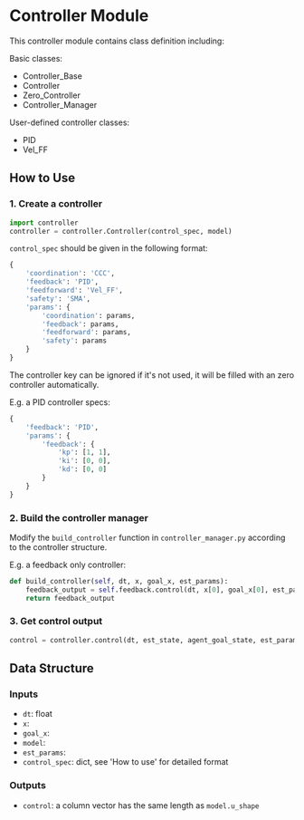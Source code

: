 # Controller Module

This controller module contains class definition including:

Basic classes:

- Controller_Base
- Controller
- Zero_Controller
- Controller_Manager

User-defined controller classes:

- PID
- Vel_FF

## How to Use

### 1. Create a controller

```python
import controller
controller = controller.Controller(control_spec, model)
```

`control_spec` should be given in the following format:

```python
{
    'coordination': 'CCC',
    'feedback': 'PID',
    'feedforward': 'Vel_FF',
    'safety': 'SMA',
    'params': {
        'coordination': params,
        'feedback': params,
        'feedforward': params,
        'safety': params
    }
}
```

The controller key can be ignored if it's not used, it will be filled with an zero controller automatically.

E.g. a PID controller specs:

```python
{
    'feedback': 'PID',
    'params': {
        'feedback': {
            'kp': [1, 1],
            'ki': [0, 0],
            'kd': [0, 0]
        }
    }
}
```

### 2. Build the controller manager

Modify the `build_controller` function in `controller_manager.py` according to the controller structure.

E.g. a feedback only controller:

```python
def build_controller(self, dt, x, goal_x, est_params):
    feedback_output = self.feedback.control(dt, x[0], goal_x[0], est_params)
    return feedback_output
```

### 3. Get control output

```python
control = controller.control(dt, est_state, agent_goal_state, est_parameter)
```

## Data Structure

### Inputs

- `dt`: float
- `x`:
- `goal_x`:
- `model`:
- `est_params`:
- `control_spec`: dict, see 'How to use' for detailed format

### Outputs

- `control`: a column vector has the same length as `model.u_shape`
